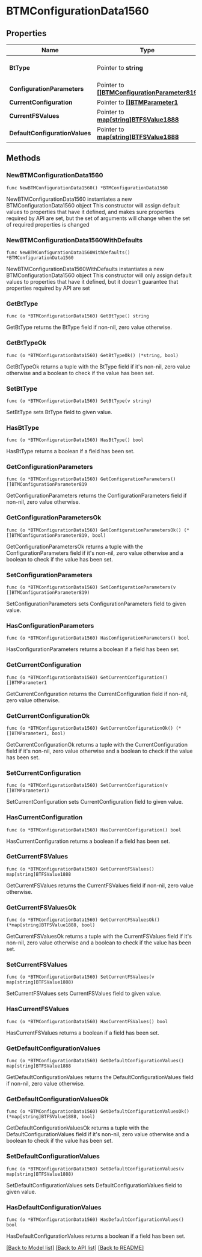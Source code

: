 # BTMConfigurationData1560

## Properties

Name | Type | Description | Notes
------------ | ------------- | ------------- | -------------
**BtType** | Pointer to **string** | Type of JSON object. | [optional] 
**ConfigurationParameters** | Pointer to [**[]BTMConfigurationParameter819**](BTMConfigurationParameter819.md) |  | [optional] 
**CurrentConfiguration** | Pointer to [**[]BTMParameter1**](BTMParameter1.md) |  | [optional] 
**CurrentFSValues** | Pointer to [**map[string]BTFSValue1888**](BTFSValue1888.md) |  | [optional] 
**DefaultConfigurationValues** | Pointer to [**map[string]BTFSValue1888**](BTFSValue1888.md) |  | [optional] 

## Methods

### NewBTMConfigurationData1560

`func NewBTMConfigurationData1560() *BTMConfigurationData1560`

NewBTMConfigurationData1560 instantiates a new BTMConfigurationData1560 object
This constructor will assign default values to properties that have it defined,
and makes sure properties required by API are set, but the set of arguments
will change when the set of required properties is changed

### NewBTMConfigurationData1560WithDefaults

`func NewBTMConfigurationData1560WithDefaults() *BTMConfigurationData1560`

NewBTMConfigurationData1560WithDefaults instantiates a new BTMConfigurationData1560 object
This constructor will only assign default values to properties that have it defined,
but it doesn't guarantee that properties required by API are set

### GetBtType

`func (o *BTMConfigurationData1560) GetBtType() string`

GetBtType returns the BtType field if non-nil, zero value otherwise.

### GetBtTypeOk

`func (o *BTMConfigurationData1560) GetBtTypeOk() (*string, bool)`

GetBtTypeOk returns a tuple with the BtType field if it's non-nil, zero value otherwise
and a boolean to check if the value has been set.

### SetBtType

`func (o *BTMConfigurationData1560) SetBtType(v string)`

SetBtType sets BtType field to given value.

### HasBtType

`func (o *BTMConfigurationData1560) HasBtType() bool`

HasBtType returns a boolean if a field has been set.

### GetConfigurationParameters

`func (o *BTMConfigurationData1560) GetConfigurationParameters() []BTMConfigurationParameter819`

GetConfigurationParameters returns the ConfigurationParameters field if non-nil, zero value otherwise.

### GetConfigurationParametersOk

`func (o *BTMConfigurationData1560) GetConfigurationParametersOk() (*[]BTMConfigurationParameter819, bool)`

GetConfigurationParametersOk returns a tuple with the ConfigurationParameters field if it's non-nil, zero value otherwise
and a boolean to check if the value has been set.

### SetConfigurationParameters

`func (o *BTMConfigurationData1560) SetConfigurationParameters(v []BTMConfigurationParameter819)`

SetConfigurationParameters sets ConfigurationParameters field to given value.

### HasConfigurationParameters

`func (o *BTMConfigurationData1560) HasConfigurationParameters() bool`

HasConfigurationParameters returns a boolean if a field has been set.

### GetCurrentConfiguration

`func (o *BTMConfigurationData1560) GetCurrentConfiguration() []BTMParameter1`

GetCurrentConfiguration returns the CurrentConfiguration field if non-nil, zero value otherwise.

### GetCurrentConfigurationOk

`func (o *BTMConfigurationData1560) GetCurrentConfigurationOk() (*[]BTMParameter1, bool)`

GetCurrentConfigurationOk returns a tuple with the CurrentConfiguration field if it's non-nil, zero value otherwise
and a boolean to check if the value has been set.

### SetCurrentConfiguration

`func (o *BTMConfigurationData1560) SetCurrentConfiguration(v []BTMParameter1)`

SetCurrentConfiguration sets CurrentConfiguration field to given value.

### HasCurrentConfiguration

`func (o *BTMConfigurationData1560) HasCurrentConfiguration() bool`

HasCurrentConfiguration returns a boolean if a field has been set.

### GetCurrentFSValues

`func (o *BTMConfigurationData1560) GetCurrentFSValues() map[string]BTFSValue1888`

GetCurrentFSValues returns the CurrentFSValues field if non-nil, zero value otherwise.

### GetCurrentFSValuesOk

`func (o *BTMConfigurationData1560) GetCurrentFSValuesOk() (*map[string]BTFSValue1888, bool)`

GetCurrentFSValuesOk returns a tuple with the CurrentFSValues field if it's non-nil, zero value otherwise
and a boolean to check if the value has been set.

### SetCurrentFSValues

`func (o *BTMConfigurationData1560) SetCurrentFSValues(v map[string]BTFSValue1888)`

SetCurrentFSValues sets CurrentFSValues field to given value.

### HasCurrentFSValues

`func (o *BTMConfigurationData1560) HasCurrentFSValues() bool`

HasCurrentFSValues returns a boolean if a field has been set.

### GetDefaultConfigurationValues

`func (o *BTMConfigurationData1560) GetDefaultConfigurationValues() map[string]BTFSValue1888`

GetDefaultConfigurationValues returns the DefaultConfigurationValues field if non-nil, zero value otherwise.

### GetDefaultConfigurationValuesOk

`func (o *BTMConfigurationData1560) GetDefaultConfigurationValuesOk() (*map[string]BTFSValue1888, bool)`

GetDefaultConfigurationValuesOk returns a tuple with the DefaultConfigurationValues field if it's non-nil, zero value otherwise
and a boolean to check if the value has been set.

### SetDefaultConfigurationValues

`func (o *BTMConfigurationData1560) SetDefaultConfigurationValues(v map[string]BTFSValue1888)`

SetDefaultConfigurationValues sets DefaultConfigurationValues field to given value.

### HasDefaultConfigurationValues

`func (o *BTMConfigurationData1560) HasDefaultConfigurationValues() bool`

HasDefaultConfigurationValues returns a boolean if a field has been set.


[[Back to Model list]](../README.md#documentation-for-models) [[Back to API list]](../README.md#documentation-for-api-endpoints) [[Back to README]](../README.md)


